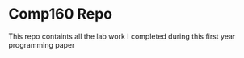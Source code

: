 # Comp160 Repo

This repo containts all the lab work I completed during this first year programming paper
